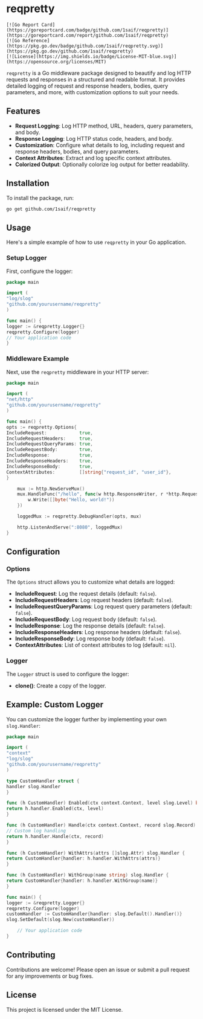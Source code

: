 # reqpretty

    
    [![Go Report Card](https://goreportcard.com/badge/github.com/1saif/reqpretty)](https://goreportcard.com/report/github.com/1saif/reqpretty)
    [![Go Reference](https://pkg.go.dev/badge/github.com/1saif/reqpretty.svg)](https://pkg.go.dev/github.com/1saif/reqpretty)
    [![License](https://img.shields.io/badge/License-MIT-blue.svg)](https://opensource.org/licenses/MIT)


`reqpretty` is a Go middleware package designed to beautify and log HTTP requests and responses in a structured and readable format. It provides detailed logging of request and response headers, bodies, query parameters, and more, with customization options to suit your needs.

## Features

- **Request Logging**: Log HTTP method, URL, headers, query parameters, and body.
- **Response Logging**: Log HTTP status code, headers, and body.
- **Customization**: Configure what details to log, including request and response headers, bodies, and query parameters.
- **Context Attributes**: Extract and log specific context attributes.
- **Colorized Output**: Optionally colorize log output for better readability.

## Installation

To install the package, run:

```sh
go get github.com/1saif/reqpretty
```

## Usage

Here's a simple example of how to use `reqpretty` in your Go application.

### Setup Logger

First, configure the logger:

```go
package main

import (
"log/slog"
"github.com/yourusername/reqpretty"
)

func main() {
logger := &reqpretty.Logger{}
reqpretty.Configure(logger)
// Your application code
}
```

### Middleware Example

Next, use the `reqpretty` middleware in your HTTP server:

```go
package main

import (
"net/http"
"github.com/yourusername/reqpretty"
)

func main() {
opts := reqpretty.Options{
IncludeRequest:            true,
IncludeRequestHeaders:     true,
IncludeRequestQueryParams: true,
IncludeRequestBody:        true,
IncludeResponse:           true,
IncludeResponseHeaders:    true,
IncludeResponseBody:       true,
ContextAttributes:         []string{"request_id", "user_id"},
}

    mux := http.NewServeMux()
    mux.HandleFunc("/hello", func(w http.ResponseWriter, r *http.Request) {
        w.Write([]byte("Hello, world!"))
    })

    loggedMux := reqpretty.DebugHandler(opts, mux)

    http.ListenAndServe(":8080", loggedMux)
}
```

## Configuration

### Options

The `Options` struct allows you to customize what details are logged:

- **IncludeRequest**: Log the request details (default: `false`).
- **IncludeRequestHeaders**: Log request headers (default: `false`).
- **IncludeRequestQueryParams**: Log request query parameters (default: `false`).
- **IncludeRequestBody**: Log request body (default: `false`).
- **IncludeResponse**: Log the response details (default: `false`).
- **IncludeResponseHeaders**: Log response headers (default: `false`).
- **IncludeResponseBody**: Log response body (default: `false`).
- **ContextAttributes**: List of context attributes to log (default: `nil`).

### Logger

The `Logger` struct is used to configure the logger:

- **clone()**: Create a copy of the logger.

## Example: Custom Logger

You can customize the logger further by implementing your own `slog.Handler`:

```go
package main

import (
"context"
"log/slog"
"github.com/yourusername/reqpretty"
)

type CustomHandler struct {
handler slog.Handler
}

func (h CustomHandler) Enabled(ctx context.Context, level slog.Level) bool {
return h.handler.Enabled(ctx, level)
}

func (h CustomHandler) Handle(ctx context.Context, record slog.Record) error {
// Custom log handling
return h.handler.Handle(ctx, record)
}

func (h CustomHandler) WithAttrs(attrs []slog.Attr) slog.Handler {
return CustomHandler{handler: h.handler.WithAttrs(attrs)}
}

func (h CustomHandler) WithGroup(name string) slog.Handler {
return CustomHandler{handler: h.handler.WithGroup(name)}
}

func main() {
logger := &reqpretty.Logger{}
reqpretty.Configure(logger)
customHandler := CustomHandler{handler: slog.Default().Handler()}
slog.SetDefault(slog.New(customHandler))

    // Your application code
}
```

## Contributing

Contributions are welcome! Please open an issue or submit a pull request for any improvements or bug fixes.

## License

This project is licensed under the MIT License.